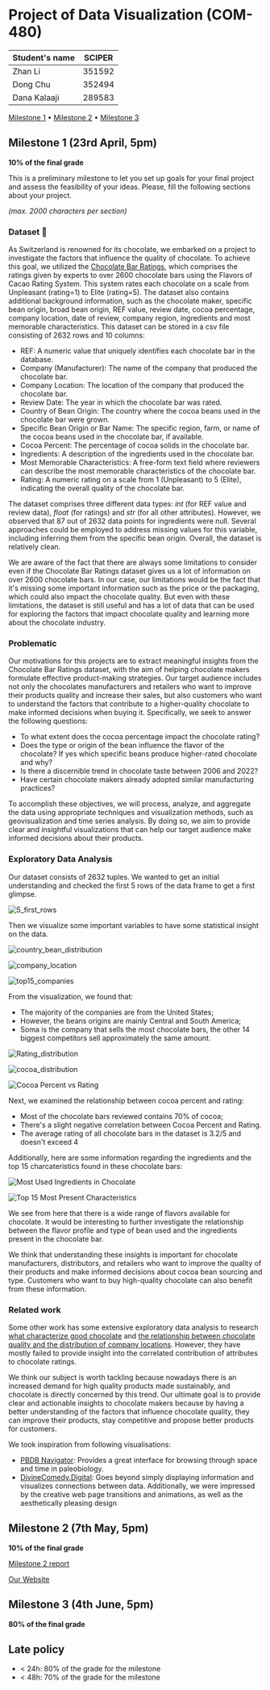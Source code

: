 # Project of Data Visualization (COM-480)

| Student's name | SCIPER |
|----------------|--------|
| Zhan Li        | 351592 |
| Dong Chu       | 352494 |
| Dana Kalaaji   | 289583 |

[Milestone 1](#milestone-1) • [Milestone 2](#milestone-2) • [Milestone 3](#milestone-3)

## Milestone 1 (23rd April, 5pm)

**10% of the final grade**

This is a preliminary milestone to let you set up goals for your final project and assess the feasibility of your ideas.
Please, fill the following sections about your project.

*(max. 2000 characters per section)*

### Dataset 🍫 

<!-- > Find a dataset (or multiple) that you will explore. Assess the quality of the data it contains and how much preprocessing / data-cleaning it will require before tackling visualization. We recommend using a standard dataset as this course is not about scraping nor data processing.
>
> Hint: some good pointers for finding quality publicly available datasets ([Google dataset search](https://datasetsearch.research.google.com/), [Kaggle](https://www.kaggle.com/datasets), [OpenSwissData](https://opendata.swiss/en/), [SNAP](https://snap.stanford.edu/data/) and [FiveThirtyEight](https://data.fivethirtyeight.com/)), you could use also the DataSets proposed by the ENAC (see the Announcements section on Zulip). -->

As Switzerland is renowned for its chocolate, we embarked on a project to investigate the factors that influence the quality of chocolate. To achieve this goal, we utilized the [Chocolate Bar Ratings](http://flavorsofcacao.com/database_w_REF.html), which comprises the ratings given by experts to over 2600 chocolate bars using the Flavors of Cacao Rating System. This system rates each chocolate on a scale from Unpleasant (rating=1) to Elite (rating=5). The dataset also contains additional background information, such as the chocolate maker, specific bean origin, broad bean origin, REF value, review date, cocoa percentage, company location, date of review, company region, ingredients and most memorable characteristics. This dataset can be stored in a csv file consisting of 2632 rows and 10 columns:
* REF: A numeric value that uniquely identifies each chocolate bar in the database.
* Company (Manufacturer): The name of the company that produced the chocolate bar.
* Company Location: The location of the company that produced the chocolate bar.
* Review Date: The year in which the chocolate bar was rated.
* Country of Bean Origin: The country where the cocoa beans used in the chocolate bar were grown.
* Specific Bean Origin or Bar Name: The specific region, farm, or name of the cocoa beans used in the chocolate bar, if available.
* Cocoa Percent: The percentage of cocoa solids in the chocolate bar.
* Ingredients: A description of the ingredients used in the chocolate bar.
* Most Memorable Characteristics: A free-form text field where reviewers can describe the most memorable characteristics of the chocolate bar.
* Rating: A numeric rating on a scale from 1 (Unpleasant) to 5 (Elite), indicating the overall quality of the chocolate bar.

The dataset comprises three different data types: *int* (for REF value and review data), *float* (for ratings) and *str* (for all other attributes). However, we observed that 87 out of 2632 data points for ingredients were null. Several approaches could be employed to address missing values for this variable, including inferring them from the specific bean origin. Overall, the dataset is relatively clean.

We are aware of the fact that there are always some limitations to consider even if the Chocolate Bar Ratings dataset gives us a lot of information on over 2600 chocolate bars. In our case, our limitations would be the fact that it's missing some important information such as the price or the packaging, which could also impact the chocolate quality. But even with these limitations, the dataset is still useful and has a lot of data that can be used for exploring the factors that impact chocolate quality and learning more about the chocolate industry.

### Problematic

<!-- > Frame the general topic of your visualization and the main axis that you want to develop.
> - What am I trying to show with my visualization?
> - Think of an overview for the project, your motivation, and the target audience. -->

Our motivations for this projects are to extract meaningful insights from the Chocolate Bar Ratings dataset, with the aim of helping chocolate makers formulate effective product-making strategies. Our target audience includes not only the chocolates manufacturers and retailers who want to improve their products quality and increase their sales, but also customers who want to understand the factors that contribute to a higher-quality chocolate to make informed decisions when buying it. Specifically, we seek to answer the following questions:

* To what extent does the cocoa percentage impact the chocolate rating?
* Does the type or origin of the bean influence the flavor of the chocolate? If yes which specific beans produce higher-rated chocolate and why?
* Is there a discernible trend in chocolate taste between 2006 and 2022?
* Have certain chocolate makers already adopted similar manufacturing practices?

To accomplish these objectives, we will process, analyze, and aggregate the data using appropriate techniques and visualization methods, such as geovisualization and time series analysis. By doing so, we aim to provide clear and insightful visualizations that can help our target audience make informed decisions about their products. 

### Exploratory Data Analysis

Our dataset consists of 2632 tuples. We wanted to get an initial understanding and checked the first 5 rows of the data frame to get a first glimpse.

![5_first_rows](https://user-images.githubusercontent.com/72870726/230516057-d837c8df-b048-44e7-8613-8f05e543ea9b.png)


Then we visualize some important variables to have some statistical insight on the data.

![country_bean_distribution](https://user-images.githubusercontent.com/72870726/230518147-612f9221-f229-48ea-84cd-1a95581754ed.png)

![company_location](https://user-images.githubusercontent.com/72870726/230518159-a09d8110-ee4c-44c8-8493-10961640f324.png)

![top15_companies](https://user-images.githubusercontent.com/72870726/230518376-c2afc5b2-62a0-4afd-987a-844949796630.png)



From the visualization, we found that:
- The majority of the companies are from the United States;
- However, the beans origins are mainly Central and South America;
- Soma is the company that sells the most chocolate bars, the other 14 biggest competitors sell approximately the same amount.



![Rating_distribution](https://user-images.githubusercontent.com/72870726/230518185-df33d328-69f9-4ac6-a677-1ee1fc144bc1.png)

![cocoa_distribution](https://user-images.githubusercontent.com/72870726/230518188-f21996da-0077-4f9d-a9f7-c523258a4d56.png)

![Cocoa Percent vs  Rating](https://user-images.githubusercontent.com/72870726/230518193-e65672dc-707f-485e-a9f5-1fe01660cd40.jpg)

Next, we examined the relationship between cocoa percent and rating:
- Most of the chocolate bars reviewed contains 70% of cocoa;
- There's a slight negative correlation between Cocoa Percent and Rating.
- The average rating of all chocolate bars in the dataset is 3.2/5 and doesn't exceed 4

Additionally, here are some information regarding the ingredients and the top 15 charcateristics found in these chocolate bars: 

![Most Used Ingredients in Chocolate](https://user-images.githubusercontent.com/72870726/230518216-e3879ec5-aa2e-4ff4-89a9-4ff3b860f575.png)

![Top 15 Most Present Characteristics](https://user-images.githubusercontent.com/72870726/230519592-0164f322-50fe-40c0-aafe-e0957590440d.png)

We see from here that there is a wide range of flavors available for chocolate. It would be interesting to further investigate the relationship between the flavor profile and type of bean used and the ingredients present in the chocolate bar.

We think that understanding these insights is important for chocolate manufacturers, distributors, and retailers who want to improve the quality of their products and make informed decisions about cocoa bean sourcing and type. Customers who want to buy high-quality chocolate can also benefit from these information.

### Related work

Some other work has some extensive exploratory data analysis to research [what characterize good chocolate](https://www.kaggle.com/code/allunia/how-good-does-your-chocolate-taste) and [the relationship between chocolate quality and the distribution of company locations](https://www.kaggle.com/code/fangya/chocolate-bar-rating-eda-anova-svm). However, they have mostly failed to provide insight into the correlated contribution of attributes to chocolate ratings.

We think our subject is worth tackling because nowadays there is an increased demand for high quality products made sustainably, and chocolate is directly concerned by this trend. Our ultimate goal is to provide clear and actionable insights to chocolate makers because by having a better understanding of the factors that influence chocolate quality, they can improve their products, stay competitive and propose better products for customers.

We took inspiration from following visualisations:
* [PBDB Navigator](https://paleobiodb.org/navigator/): Provides a great interface for browsing through space and time in paleobiology.
* [DivineComedy.Digital](https://divinecomedy.digital/#/): Goes beyond simply displaying information and visualizes connections between data. Additionally, we were impressed by the creative web page transitions and animations, as well as the aesthetically pleasing design

## Milestone 2 (7th May, 5pm)

**10% of the final grade**

[Milestone 2 report](https://github.com/com-480-data-visualization/project-2023-the-3-musketeers/docs/Data-viz-milestone-2.pdf)

[Our Website](https://com-480-data-visualization.github.io/project-2023-the-3-musketeers/)

## Milestone 3 (4th June, 5pm)

**80% of the final grade**


## Late policy

- < 24h: 80% of the grade for the milestone
- < 48h: 70% of the grade for the milestone

